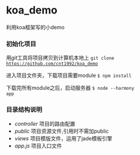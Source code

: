 koa_demo
========

利用koa框架写的小demo

### 初始化项目
用*git*工具将项目拷贝到计算机本地上
<code>git clone https://github.com/cnt1992/koa_demo</code>

进入项目文件夹，下载项目需要module
<code>$ npm install</code>

下载完所有module之后，启动服务器
<code>$ node --harmony app</code>

### 目录结构说明
- *controller* 项目的路由配置
- *public* 项目资源文件,引用时不需加public
- *views* 项目模版文件，运用了jade模板引擎
- *app.js* 项目入口文件
